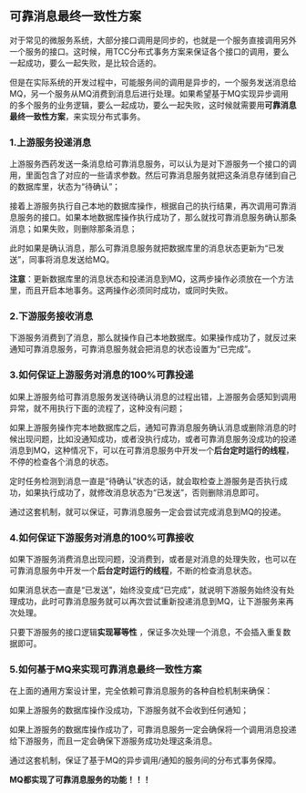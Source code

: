 ## 可靠消息最终一致性方案

对于常见的微服务系统，大部分接口调用是同步的，也就是一个服务直接调用另外一个服务的接口。这时候，用TCC分布式事务方案来保证各个接口的调用，要么一起成功，要么一起失败，是比较合适的。

但是在实际系统的开发过程中，可能服务间的调用是异步的，一个服务发送消息给MQ，另一个服务从MQ消费到消息后进行处理。如果希望基于MQ实现异步调用的多个服务的业务逻辑，要么一起成功，要么一起失败，这时候就需要用**可靠消息最终一致性方案**，来实现分布式事务。

### 1.上游服务投递消息

上游服务西药发送一条消息给可靠消息服务，可以认为是对下游服务一个接口的调用，里面包含了对应的一些请求参数。然后可靠消息服务就把这条消息存储到自己的数据库里，状态为“待确认”；

接着上游服务执行自己本地的数据库操作，根据自己的执行结果，再次调用可靠消息服务的接口。如果本地数据库操作执行成功了，那么就找可靠消息服务确认那条消息；如果失败，则删除那条消息；

此时如果是确认消息，那么可靠消息服务就把数据库里的消息状态更新为“已发送”，同事将消息发送给MQ。

**注意**：更新数据库里的消息状态和投递消息到MQ，这两步操作必须放在一个方法里，而且开启本地事务。这两操作必须同时成功，或同时失败。

### 2.下游服务接收消息

下游服务消费到了消息，那么就操作自己本地数据库。如果操作成功了，就反过来通知可靠消息服务，可靠消息服务就会把消息的状态设置为“已完成”。

### 3.如何保证上游服务对消息的100%可靠投递

如果上游服务给可靠消息服务发送待确认消息的过程出错，上游服务会感知到调用异常，就不用执行下面的流程了，这种没有问题；

如果上游服务操作完本地数据库之后，通知可靠消息服务确认消息或删除消息的时候出现问题，比如没通知成功，或者没执行成功，或者可靠消息服务没成功的投递消息到MQ，这种情况下，可以在可靠消息服务中开发一个**后台定时运行的线程**，不停的检查各个消息的状态。

定时任务检测到消息一直是“待确认”状态的话，就会取检查上游服务是否执行成功，如果执行成功了，就修改消息状态为“已发送”，否则删除消息即可。

通过这套机制，就可以保证，可靠消息服务一定会尝试完成消息到MQ的投递。

### 4.如何保证下游服务对消息的100%可靠接收

如果下游服务消费消息出现问题，没消费到，或者是对消息的处理失败，也可以在可靠消息服务中开发一个**后台定时运行的线程**，不断的检查消息状态。

如果消息状态一直是“已发送”，始终没变成“已完成”，就说明下游服务始终没有处理成功，此时可靠消息服务就可以再次尝试重新投递消息到MQ，让下游服务来再次处理。

只要下游服务的接口逻辑**实现幂等性** ，保证多次处理一个消息，不会插入重复数据即可。

### 5.如何基于MQ来实现可靠消息最终一致性方案

在上面的通用方案设计里，完全依赖可靠消息服务的各种自检机制来确保：

如果上游服务的数据库操作没成功，下游服务就不会收到任何通知；

如果上游服务的数据库操作成功了，可靠消息服务一定会确保将一个调用消息投递给下游服务，而且一定会确保下游服务成功处理这条消息。

通过这套机制，保证了基于MQ的异步调用/通知的服务间的分布式事务保障。

**MQ都实现了可靠消息服务的功能！！！** 
